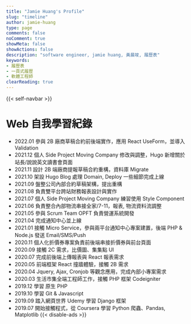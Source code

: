 ```yaml
---
title: "Jamie Huang's Profile"
slug: "timeline"
author: jamie-huang
type: page
comments: false
noComment: true
showMeta: false
showActions: false
description: "software engineer, jamie huang, 黃晨竣, 履歷表"
keywords:
- 履歷表
- 一頁式履歷
- 軟體工程師
clearReading: true
---
```

{{< self-navbar >}}

# Web 自我學習紀錄
* 2022.01 參與 2B 廠商草稿合約前後端實作，應用 React UseForm，並導入 Validation
* 2021.12 個人 Side Project Moving Company 修改與調整，Hugo 新增關於站長/說說英文讀書會頁面
* 2021.11 設計 2B 端廠商提報草稿合約重構，資料庫 Migrate
* 2021.10 架設 Hugo Blog 處理 Domain, Deploy 一些細節完成上線
* 2021.09 盤整公司內部合約草稿架構，提出重構
* 2021.08 負責雙平台跨站財務報表設計與實作
* 2021.07 個人 Side Project Moving Company 練習使用 Style Component
* 2021.06 負責整合內部物流串接全家/7-11，報表, 物流資料流調整
* 2021.05 參與 Scrum Team OPFT 負責營運系統開發
* 2021.04 完成通知中心並上線
* 2021.01 接觸 Micro Service，參與兩平台通知中心專案建置，後端 PHP & Node.js 發送 Email/SMS/Push
* 2020.11 個人化折價券專案負責前後端串接折價券與前台頁面
* 2020.09 接觸 2C 需求，比價圖、集集點 UI
* 2020.07 完成前後端上傳報表與 React 報表需求
* 2020.05 前端框架 React 撞牆體驗，接觸 2B 需求
* 2020.04 Jquery, Ajax, Cronjob 等觀念應用，完成內部小專案需求
* 2020.03 生活市集全端工程師工作，接觸 PHP 框架 Codeigniter
* 2019.12 學習 原生 PHP 
* 2019.10 學習 Git & Javascript
* 2019.09 踏入網頁世界 Udemy 學習 Django 框架
* 2019.07 開始接觸程式，從 Coursera 學習 Python 爬蟲、Pandas, Matplotlib
{{< disable-ads >}}